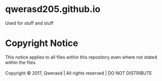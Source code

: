 # qwerasd205.github.io

Used for stuff and stuff

# Copyright Notice

This notice applies to all files within this repository even where not stated within the files.<br>
<br>
Copyright © 2017, Qwerasd | All rights reserved | DO NOT DISTRIBUTE
